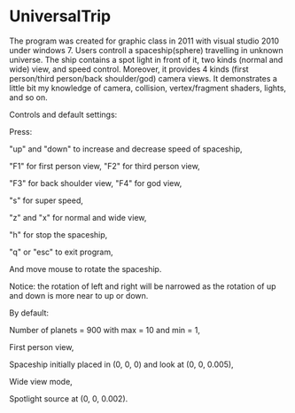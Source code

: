 # UniversalTrip

The program was created for graphic class in 2011 with visual studio 2010 under windows 7. Users controll a spaceship(sphere) travelling in unknown universe. The ship contains a spot light in front of it, two kinds (normal and wide) view, and speed control. Moreover, it provides 4 kinds (first person/third person/back shoulder/god) camera views. It demonstrates a little bit my knowledge of camera, collision, vertex/fragment shaders, lights, and so on.

Controls and default settings:


Press:

"up" and "down" to increase and decrease speed of spaceship,

"F1" for first person view, "F2" for third person view,

"F3" for back shoulder view, "F4" for god view,

"s" for super speed,

"z" and "x" for normal and wide view,

"h" for stop the spaceship,

"q" or "esc" to exit program,

And move mouse to rotate the spaceship.

Notice: the rotation of left and right will be narrowed as the rotation of up and down is more near to up or down.


By default:

Number of planets = 900 with max = 10 and min = 1,

First person view,

Spaceship initially placed in (0, 0, 0) and look at (0, 0, 0.005),

Wide view mode,

Spotlight source at (0, 0, 0.002).
